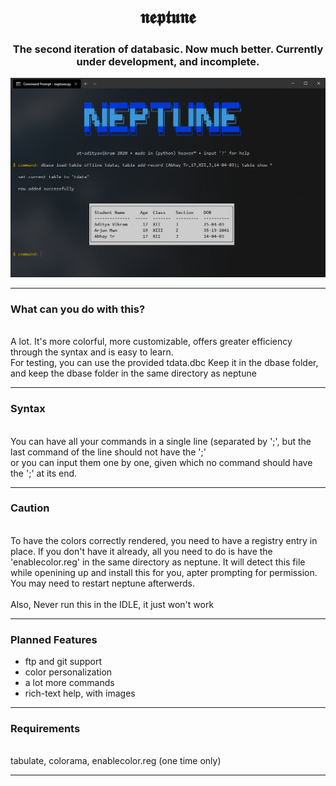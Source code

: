 <h1 align="center">𝖓𝖊𝖕𝖙𝖚𝖓𝖊</h1>
<h3 align="center">The second iteration of databasic. Now much better. Currently under development, and incomplete.</h3>
<img src="preview.png"/>
<hr></hr>
<h3>What can you do with this?</h3>
<br>A lot. It's more colorful, more customizable, offers greater efficiency through the syntax and is easy to learn.
<br>For testing, you can use the provided tdata.dbc Keep it in the dbase folder, and keep the dbase folder in the same directory as neptune
<hr></hr>
<h3>Syntax</h3>
<br>You can have all your commands in a single line (separated by ';', but the last command of the line should not have the ';'
<br>or you can input them one by one, given which no command should have the ';' at its end.
<hr></hr>
<h3>Caution</h3>
<br>To have the colors correctly rendered, you need to have a registry entry in place. If you don't have it already, all you need to do is have the 'enablecolor.reg'
in the same directory as neptune. It will detect this file while openining up and install this for you, apter prompting for permission. You may need to restart neptune afterwerds.
<br><br>
Also, Never run this in the IDLE, it just won't work
<hr></hr>
<h3>Planned Features</h3>
<ul>
<li> ftp and git support
<li> color personalization
<li> a lot more commands
<li> rich-text help, with images
</ul>
<hr></hr>
<h3>Requirements</h3><br>
tabulate, colorama, enablecolor.reg (one time only)
<hr></hr>
